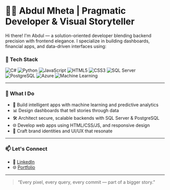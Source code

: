 # 👨‍💻 Abdul Mheta | Pragmatic Developer & Visual Storyteller

Hi there! I'm Abdul — a solution-oriented developer blending backend precision with frontend elegance. I specialize in building dashboards, financial apps, and data-driven interfaces using:

### 💼 Tech Stack
![C#](https://img.shields.io/badge/-C%23-239120?style=flat-square&logo=c-sharp&logoColor=white)
![Python](https://img.shields.io/badge/-Python-3776AB?style=flat-square&logo=python&logoColor=white)
![JavaScript](https://img.shields.io/badge/-JavaScript-F7DF1E?style=flat-square&logo=javascript&logoColor=black)
![HTML5](https://img.shields.io/badge/-HTML5-E34F26?style=flat-square&logo=html5&logoColor=white)
![CSS3](https://img.shields.io/badge/-CSS3-1572B6?style=flat-square&logo=css3&logoColor=white)
![SQL Server](https://img.shields.io/badge/-SQL%20Server-CC2927?style=flat-square&logo=microsoft-sql-server&logoColor=white)
![PostgreSQL](https://img.shields.io/badge/-PostgreSQL-336791?style=flat-square&logo=postgresql&logoColor=white)
![Azure](https://img.shields.io/badge/-Azure-0078D4?style=flat-square&logo=microsoft-azure&logoColor=white)
![Machine Learning](https://img.shields.io/badge/-Machine%20Learning-FF6F00?style=flat-square&logo=google&logoColor=white)

---

### 🚀 What I Do
- 🧠 Build intelligent apps with machine learning and predictive analytics
- 📊 Design dashboards that tell stories through data
- 🛠️ Architect secure, scalable backends with SQL Server & PostgreSQL
- 🌐 Develop web apps using HTML/CSS/JS, and responsive design
- 🎨 Craft brand identities and UI/UX that resonate

---

### 📫 Let's Connect
- 💼 [LinkedIn](www.linkedin.com/in/abdulmheta)
- 🌐 [Portfolio](https://your-website.com)
---

> “Every pixel, every query, every commit — part of a bigger story.”
